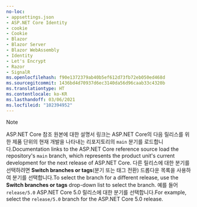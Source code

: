 ```yaml
---
no-loc:
- appsettings.json
- ASP.NET Core Identity
- cookie
- Cookie
- Blazor
- Blazor Server
- Blazor WebAssembly
- Identity
- Let's Encrypt
- Razor
- SignalR
ms.openlocfilehash: f90e1372379ab40b5ef612d73fb72eb050ed468d
ms.sourcegitcommit: 1436bd4d70937d6ec3140da56d96caab33c4320b
ms.translationtype: HT
ms.contentlocale: ko-KR
ms.lasthandoff: 03/06/2021
ms.locfileid: "102394952"
---
```

> [!NOTE]
> <span data-ttu-id="5b642-101">ASP.NET Core 참조 원본에 대한 설명서 링크는 ASP.NET Core의 다음 릴리스를 위한 제품 단위의 현재 개발을 나타내는 리포지토리의 `main` 분기를 로드합니다.</span><span class="sxs-lookup"><span data-stu-id="5b642-101">Documentation links to the ASP.NET Core reference source load the repository's `main` branch, which represents the product unit's current development for the next release of ASP.NET Core.</span></span> <span data-ttu-id="5b642-102">다른 릴리스에 대한 분기를 선택하려면 **Switch branches or tags**(분기 또는 태그 전환) 드롭다운 목록을 사용하여 분기를 선택합니다.</span><span class="sxs-lookup"><span data-stu-id="5b642-102">To select the branch for a different release, use the **Switch branches or tags** drop-down list to select the branch.</span></span> <span data-ttu-id="5b642-103">예를 들어 `release/5.0` ASP.NET Core 5.0 릴리스에 대한 분기를 선택합니다.</span><span class="sxs-lookup"><span data-stu-id="5b642-103">For example, select the `release/5.0` branch for the ASP.NET Core 5.0 release.</span></span>
